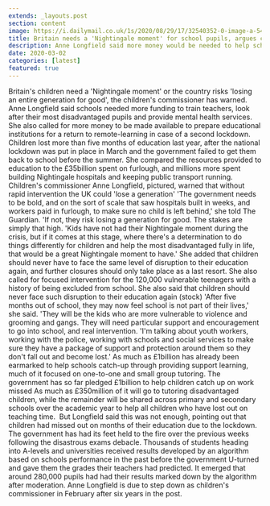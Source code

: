 ```yaml
---
extends: _layouts.post
section: content
image: https://i.dailymail.co.uk/1s/2020/08/29/17/32540352-0-image-a-54_1598717385519.jpg 
title: Britain needs a 'Nightingale moment' for school pupils, argues children's commissioner 
description: Anne Longfield said more money would be needed to help schools as teachers rush to get their students to catch-up on five months of missed learning. She said the country risks losing 'a generation'. 
date: 2020-03-02 
categories: [latest] 
featured: true 
--- 
```

Britain's children need a 'Nightingale moment' or the country risks 'losing an entire generation for good', the children's commissioner has warned.
Anne Longfield said schools needed more funding to train teachers, look after their most disadvantaged pupils and provide mental health services.
She also called for more money to be made available to prepare educational institutions for a return to remote-learning in case of a second lockdown.
Children lost more than five months of education last year, after the national lockdown was put in place in March and the government failed to get them back to school before the summer.
She compared the resources provided to education to the £35billion spent on furlough, and millions more spent building Nightingale hospitals and keeping public transport running.
Children's commissioner Anne Longfield, pictured, warned that without rapid intervention the UK could 'lose a generation'
'The government needs to be bold, and on the sort of scale that saw hospitals built in weeks, and workers paid in furlough, to make sure no child is left behind,' she told The Guardian.
'If not, they risk losing a generation for good. The stakes are simply that high.
'Kids have not had their Nightingale moment during the crisis, but if it comes at this stage, where there's a determination to do things differently for children and help the most disadvantaged fully in life, that would be a great Nightingale moment to have.'
She added that children should never have to face the same level of disruption to their education again, and further closures should only take place as a last resort.
She also called for focused intervention for the 120,000 vulnerable teenagers with a history of being excluded from school.
She also said that children should never face such disruption to their education again (stock)
'After five months out of school, they may now feel school is not part of their lives,' she said.
'They will be the kids who are more vulnerable to violence and grooming and gangs. They will need particular support and encouragement to go into school, and real intervention.
'I'm talking about youth workers, working with the police, working with schools and social services to make sure they have a package of support and protection around them so they don't fall out and become lost.'
As much as £1billion has already been earmarked to help schools catch-up through providing support learning, much of it focused on one-to-one and small group tutoring.
The government has so far pledged £1billion to help children catch up on work missed
As much as £350million of it will go to tutoring disadvantaged children, while the remainder will be shared across primary and secondary schools over the academic year to help all children who have lost out on teaching time. 
But Longfield said this was not enough, pointing out that children had missed out on months of their education due to the lockdown.
The government has had its feet held to the fire over the previous weeks following the disastrous exams debacle.
Thousands of students heading into A-levels and universities received results developed by an algorithm based on schools performance in the past before the government U-turned and gave them the grades their teachers had predicted.
It emerged that around 280,000 pupils had had their results marked down by the algorithm after moderation.
Anne Longfield is due to step down as children's commissioner in February after six years in the post.
